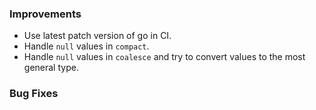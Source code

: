 ### Improvements

- Use latest patch version of go in CI.
- Handle `null` values in `compact`.
- Handle `null` values in `coalesce` and try to convert values to the most general type.

### Bug Fixes

